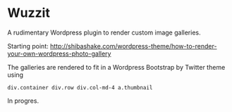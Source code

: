 
Wuzzit
======

A rudimentary Wordpress plugin to render custom image galleries.

Starting point: http://shibashake.com/wordpress-theme/how-to-render-your-own-wordpress-photo-gallery

The galleries are rendered to fit in a Wordpress Bootstrap by Twitter theme using

    div.container div.row div.col-md-4 a.thumbnail




In progres.



